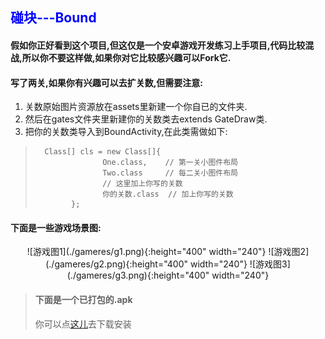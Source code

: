 ## <font color=blue >碰块---Bound</font>
#### 假如你正好看到这个项目,但这仅是一个安卓游戏开发练习上手项目,代码比较混战,所以你不要这样做,如果你对它比较感兴趣可以Fork它.
#### 写了两关,如果你有兴趣可以去扩关数,但需要注意:
1. 关数原始图片资源放在assets里新建一个你自已的文件夹.
2. 然后在gates文件夹里新建你的关数类去extends GateDraw类.
3. 把你的关数类导入到BoundActivity,在此类需做如下:

>       Class[] cls = new Class[]{
>                    One.class,    // 第一关小图件布局
>                    Two.class     // 每二关小图件布局
>                    // 这里加上你写的关数
>                    你的关数.class  // 加上你写的关数   
>             };

#### 下面是一些游戏场景图:
<div align = center>
![游戏图1](./gameres/g1.png){:height="400" width="240"} ![游戏图2](./gameres/g2.png){:height="400" width="240"} ![游戏图3](./gameres/g3.png){:height="400" width="240"}
  </div>

> #### 下面是一个已打包的.apk
> 你可以点[这儿](https://raw.githubusercontent.com/granau/Bound/master/app/release/app-release.apk)去下载安装



